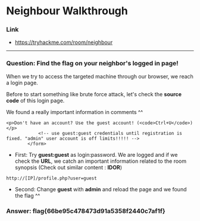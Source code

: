 # Neighbour Walkthrough
### Link
- https://tryhackme.com/room/neighbour
---
### Question: Find the flag on your neighbor's logged in page!

When we try to access the targeted machine through our browser, we reach a login page. 

Before to start something like brute force attack, let's check the **source code** of this login page.

We found a really important information in comments ^^
```
<p>Don't have an account? Use the guest account! (<code>Ctrl+U</code>)</p>
            <!-- use guest:guest credentials until registration is fixed. "admin" user account is off limits!!!!! -->
        </form>
```

- First: Try **guest:guest** as login:password. We are logged and if we check the **URL**, we catch an important information related to the room synopsis (Check out similar content : **IDOR**)
```
http://[IP]/profile.php?user=guest
```
- Second: Change **guest** with **admin** and reload the page and we found the flag ^^

### Answer: flag{66be95c478473d91a5358f2440c7af1f}